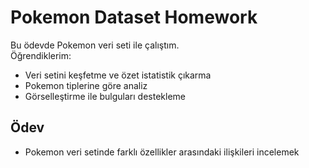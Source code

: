 # Pokemon Dataset Homework

Bu ödevde Pokemon veri seti ile çalıştım.  
Öğrendiklerim:
- Veri setini keşfetme ve özet istatistik çıkarma
- Pokemon tiplerine göre analiz
- Görselleştirme ile bulguları destekleme

## Ödev
- Pokemon veri setinde farklı özellikler arasındaki ilişkileri incelemek

